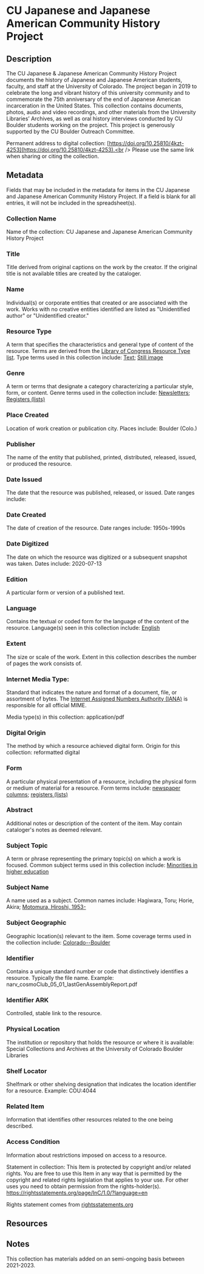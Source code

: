 # CU Japanese and Japanese American Community History Project
## Description
The CU Japanese &amp; Japanese American Community History Project documents the history of Japanese and Japanese American students, faculty, and staff at the University of Colorado. The project began in 2019 to celebrate the long and vibrant history of this university community and to commemorate the 75th anniversary of the end of Japanese American incarceration in the United States. This collection contains documents, photos, audio and video recordings, and other materials from the University Libraries’ Archives, as well as oral history interviews conducted by CU Boulder students working on the project. This project is generously supported by the CU Boulder Outreach Committee.

Permanent address to digital collection: [https://doi.org/10.25810/4kzt-4253](https://doi.org/10.25810/4kzt-4253).<br /> 
Please use the same link when sharing or citing the collection.

## Metadata
Fields that may be included in the metadata for items in the CU Japanese and Japanese American Community History Project. If a field is blank for all entries, it will not be included in the spreadsheet(s).
### Collection Name
Name of the collection: CU Japanese and Japanese American Community History Project

### Title
Title derived from original captions on the work by the creator. If the original title is not available titles are created by the cataloger.

### Name
Individual(s) or corporate entities that created or are associated with the work. Works with no creative entities identified are listed as "Unidentified author" or "Unidentified creator."

### Resource Type
A term that specifies the characteristics and general type of content of the resource. Terms are derived from the [Library of Congress Resource Type list](https://id.loc.gov/vocabulary/resourceTypes.html). Type terms used in this collection include: [Text](https://id.loc.gov/vocabulary/resourceTypes/txt.html); [Still image](https://id.loc.gov/vocabulary/resourceTypes/img.html)
### Genre
A term or terms that designate a category characterizing a particular style, form, or content. Genre terms used in the collection include: [Newsletters](http://id.loc.gov/authorities/genreForms/gf2014026131); [Registers (lists)](http://id.loc.gov/authorities/genreForms/gf2014026166)  

### Place Created
Location of work creation or publication city. Places include: Boulder (Colo.)
### Publisher
The name of the entity that published, printed, distributed, released, issued, or produced the resource.
### Date Issued
The date that the resource was published, released, or issued. Date ranges include:

### Date Created
The date of creation of the resource. Date ranges include: 1950s-1990s

### Date Digitized
The date on which the resource was digitized or a subsequent snapshot was taken. Dates include: 2020-07-13

### Edition
A particular form or version of a published text.

### Language
Contains the textual or coded form for the language of the content of the resource. Language(s) seen in this collection include: [English](http://id.loc.gov/vocabulary/iso639-2/eng)

### Extent
The size or scale of the work. Extent in this collection describes the number of pages the work consists of.

### Internet Media Type: 
Standard that indicates the nature and format of a document, file, or assortment of bytes. The [Internet Assigned Numbers Authority (IANA)](https://www.iana.org/assignments/media-types/media-types.xhtml) is responsible for all official MIME. 

Media type(s) in this collection: application/pdf

### Digital Origin
The method by which a resource achieved digital form. Origin for this collection: reformatted digital

### Form
A particular physical presentation of a resource, including the physical form or medium of material for a resource. Form terms include: [newspaper columns](http://vocab.getty.edu/aat/300026441); [registers (lists)](http://vocab.getty.edu/aat/300027168)


### Abstract
Additional notes or description of the content of the item. May contain cataloger's notes as deemed relevant.

### Subject Topic
A term or phrase representing the primary topic(s) on which a work is focused. Common subject terms used in this collection include: [Minorities in higher education](http://id.worldcat.org/fast/1741187)

### Subject Name
A name used as a subject. Common names include: Hagiwara, Toru; Horie, Akira; [Motomura, Hiroshi, 1953-](http://id.loc.gov/authorities/names/n95040776)

### Subject Geographic
Geographic location(s) relevant to the item. Some coverage terms used in the collection include: [Colorado--Boulder](http://id.worldcat.org/fast/1206092)

### Identifier
Contains a unique standard number or code that distinctively identifies a resource. Typically the file name. Example: narv_cosmoClub_05_01_lastGenAssemblyReport.pdf

### Identifier ARK
Controlled, stable link to the resource.

### Physical Location
The institution or repository that holds the resource or where it is available: Special Collections and Archives at the University of Colorado Boulder Libraries

### Shelf Locator
Shelfmark or other shelving designation that indicates the location identifier for a resource. Example: COU:4044 

### Related Item
Information that identifies other resources related to the one being described.

### Access Condition
Information about restrictions imposed on access to a resource.

Statement in collection: This Item is protected by copyright and/or related rights. You are free to use this Item in any way that is permitted by the copyright and related rights legislation that applies to your use. For other uses you need to obtain permission from the rights-holder(s). https://rightsstatements.org/page/InC/1.0/?language=en

Rights statement comes from [rightsstatements.org](https://rightsstatements.org/page/1.0/?language=en)


## Resources

## Notes
This collection has materials added on an semi-ongoing basis between 2021-2023.
